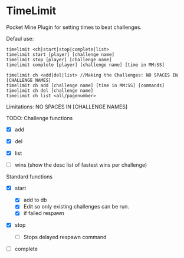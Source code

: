 # TimeLimit
Pocket Mine Plugin for setting times to beat challenges. 

Defaul use:

	timelimit <ch|start|stop|complete|list>
	timelimit start [player] [challenge name]
	timelimit stop [player] [challenge name]
	timelimit complete [player] [challenge name] [time in MM:SS]
	
	timelimit ch <add|del|list> //Making the Challenges: NO SPACES IN [CHALLENGE NAMES]
	timelimit ch add [challenge name] [time in MM:SS] [commands]
	timelimit ch del [challenge name]
	timelimit ch list <all/pagenumber>

Limitations:
	NO SPACES IN [CHALLENGE NAMES]


TODO:
Challenge functions
- [x] add
- [x] del
- [x] list
- [ ] wins (show the desc list of fastest wins per challenge)

	
Standard functions
- [x] start
	- [x] add to db
	- [x] Edit so only existing challenges can be run.
	- [x] if failed respawn
- [x] stop
 	- [ ] Stops delayed respawn command
- [ ] complete

